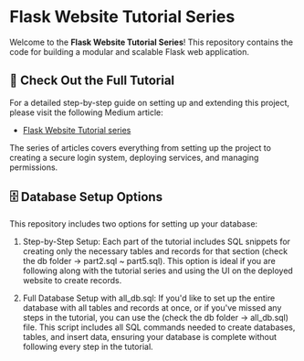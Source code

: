 # Flask Website Tutorial Series

Welcome to the **Flask Website Tutorial Series**! This repository contains the code for building a modular and scalable Flask web application.

## 📖 Check Out the Full Tutorial

For a detailed step-by-step guide on setting up and extending this project, please visit the following Medium article:

- [Flask Website Tutorial series](https://medium.com/@zackary_yen)

The series of articles covers everything from setting up the project to creating a secure login system, deploying services, and managing permissions.

## 🗄️ Database Setup Options
This repository includes two options for setting up your database:

1. Step-by-Step Setup: Each part of the tutorial includes SQL snippets for creating only the necessary tables and records for that section (check the db folder -> part2.sql ~ part5.sql). This option is ideal if you are following along with the tutorial series and using the UI on the deployed website to create records.

2. Full Database Setup with all_db.sql: If you'd like to set up the entire database with all tables and records at once, or if you've missed any steps in the tutorial, you can use the (check the db folder -> all_db.sql) file. This script includes all SQL commands needed to create databases, tables, and insert data, ensuring your database is complete without following every step in the tutorial.